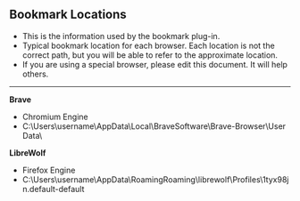 ## Bookmark Locations

- This is the information used by the bookmark plug-in. 
- Typical bookmark location for each browser. Each location is not the correct path, but you will be able to refer to the approximate location.
- If you are using a special browser, please edit this document. It will help others.

----

**Brave**
- Chromium Engine
- C:\Users\username\AppData\Local\BraveSoftware\Brave-Browser\User Data\


**LibreWolf**
- Firefox Engine
- C:\Users\username\AppData\RoamingRoaming\librewolf\Profiles\1tyx98jn.default-default
 
